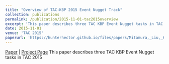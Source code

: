 ```yaml
---
title: "Overview of TAC-KBP 2015 Event Nugget Track"
collection: publications
permalink: /publication/2015-11-01-tac2015overview
excerpt: 'This paper describes three TAC KBP Event Nugget tasks in TAC 2015'
date: 2015-11-01
venue: 'TAC 2015'
paperurl: 'https://hunterhector.github.io/files/papers/Mitamura,_Liu,_Hovy_-_2015_-_TAC_KBP_2015.pdf'
---
```

[Paper](https://hunterhector.github.io/files/papers/Mitamura,_Liu,_Hovy_-_2015_-_TAC_KBP_2015.pdf) \| [Project Page](#) This paper describes three TAC KBP Event Nugget tasks in TAC 2015
